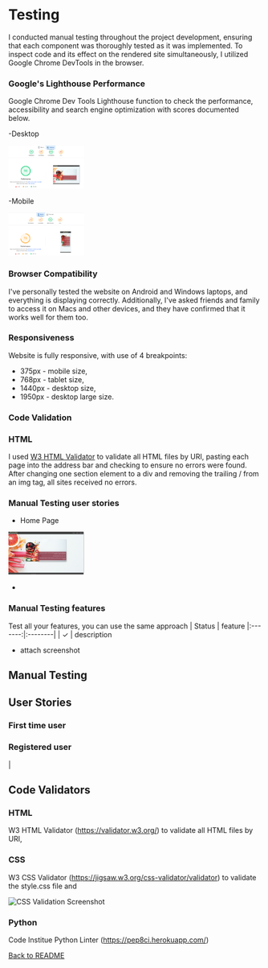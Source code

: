 # Testing
I conducted manual testing throughout the project development, ensuring that each component was thoroughly tested as it was implemented. To inspect code and its effect on the rendered site simultaneously, I utilized Google Chrome DevTools in the browser.

### Google's Lighthouse Performance
Google Chrome Dev Tools Lighthouse function to check the performance, accessibility and search engine optimization with scores documented below.

-Desktop
<p>
  <img src="static/images/readme/testing/lighthouse.png" width="30%" height="30%">
</p>

-Mobile
<p>
  <img src="static/images/readme/testing/lighthouse-mob.png" width="30%" height="30%">
</p>

### Browser Compatibility

I've personally tested the website on Android and Windows laptops, and everything is displaying correctly. Additionally, I've asked friends and family to access it on Macs and other devices, and they have confirmed that it works well for them too.

### Responsiveness
Website is fully responsive, with use of 4 breakpoints:

- 375px - mobile size,
- 768px - tablet size,
- 1440px - desktop size,
- 1950px - desktop large size.

### Code Validation

### HTML

I used [W3 HTML Validator](https://validator.w3.org/) to validate all HTML files by URI, pasting each page into the address bar and checking to ensure no errors were found. After changing one section element to a div and removing the trailing / from an img tag, all sites received no errors.

### Manual Testing user stories

* Home Page
<p>
  <img src="static/images/readme/testing/homescreen(Desktop).png" width="30%" height="30%">
</p>

- 

### Manual Testing features
Test all your features, you can use the same approach 
| Status | feature
|:-------:|:--------|
| &check; | description
- attach screenshot

## Manual Testing


## User Stories


### First time user


### Registered user
|

## Code Validators

### HTML

W3 HTML Validator (https://validator.w3.org/) to validate all HTML files by URI, 

### CSS

W3 CSS Validator (https://jigsaw.w3.org/css-validator/validator) to validate the style.css file and 

![CSS Validation Screenshot](/static/images/readme/testing/testcss.webp)

### Python

Code Institue Python Linter (https://pep8ci.herokuapp.com/)



 


[Back to README](README.md)